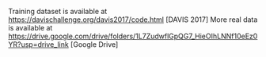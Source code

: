 Training dataset is available at https://davischallenge.org/davis2017/code.html [DAVIS 2017]
More real data is available at https://drive.google.com/drive/folders/1L7ZudwflGpQG7_HieOIhLNNf10eEz0YR?usp=drive_link [Google Drive]